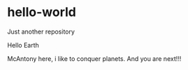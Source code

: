 # hello-world
Just another repository

Hello Earth

McAntony here, i like to conquer planets. And you are next!!!
